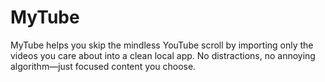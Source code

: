 # MyTube
MyTube helps you skip the mindless YouTube scroll by importing only the videos you care about into a clean local app. No distractions, no annoying algorithm—just focused content you choose.
